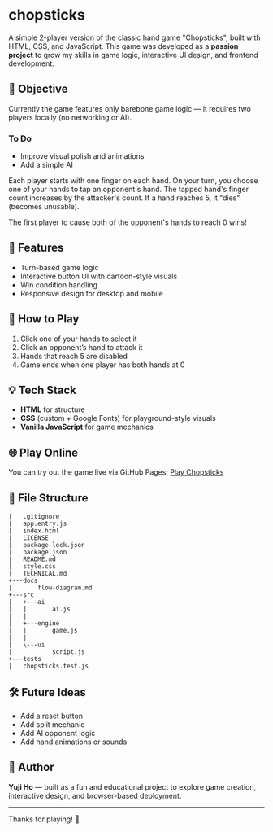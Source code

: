 # chopsticks

A simple 2-player version of the classic hand game "Chopsticks", built with HTML, CSS, and JavaScript. This game was developed as a **passion project** to grow my skills in game logic, interactive UI design, and frontend development.

## 🎯 Objective

Currently the game features only barebone game logic — it requires two players locally (no networking or AI).

### To Do

- Improve visual polish and animations
- Add a simple AI

Each player starts with one finger on each hand. On your turn, you choose one of your hands to tap an opponent's hand. The tapped hand's finger count increases by the attacker's count. If a hand reaches 5, it "dies" (becomes unusable).

The first player to cause both of the opponent's hands to reach 0 wins!

## 🧩 Features

- Turn-based game logic
- Interactive button UI with cartoon-style visuals
- Win condition handling
- Responsive design for desktop and mobile

## 🚀 How to Play

1. Click one of your hands to select it
2. Click an opponent’s hand to attack it
3. Hands that reach 5 are disabled
4. Game ends when one player has both hands at 0

## 💡 Tech Stack

- **HTML** for structure
- **CSS** (custom + Google Fonts) for playground-style visuals
- **Vanilla JavaScript** for game mechanics

## 🌐 Play Online

You can try out the game live via GitHub Pages: [Play Chopsticks](https://yujiho1910.github.io/chopsticks/)

## 📁 File Structure

```text
|   .gitignore
|   app.entry.js
|   index.html
|   LICENSE
|   package-lock.json
|   package.json
|   README.md
|   style.css
|   TECHNICAL.md
+---docs
|       flow-diagram.md
+---src
|   +---ai
|   |       ai.js
|   |
|   +---engine
|   |       game.js
|   |
|   \---ui
|           script.js
+---tests
|   chopsticks.test.js
```

## 🛠 Future Ideas

- Add a reset button
- Add split mechanic
- Add AI opponent logic
- Add hand animations or sounds

## 🙌 Author

**Yuji Ho** — built as a fun and educational project to explore game creation, interactive design, and browser-based deployment.

---
Thanks for playing! 🍃
